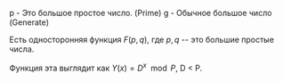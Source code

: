 p - Это большое простое число. (Prime)
g - Обычное большое число (Generate)

Есть односторонняя функция $F(p,q)$, где $p,q$ -- это большие простые числа.

Функция эта выглядит как $Y(x) = D^x \mod P$, D < P.

